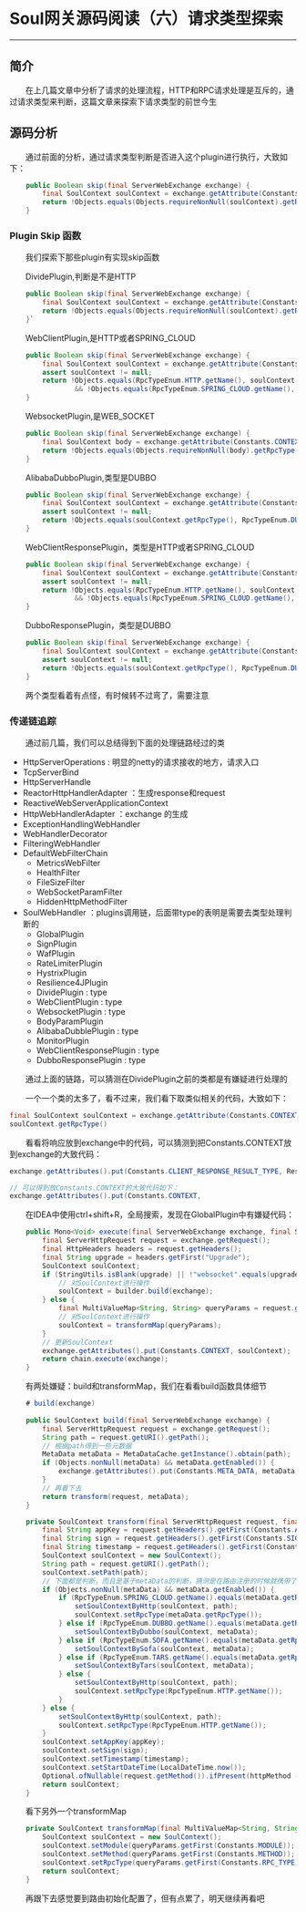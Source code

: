 # Soul网关源码阅读（六）请求类型探索
***
## 简介
&ensp;&ensp;&ensp;&ensp;在上几篇文章中分析了请求的处理流程，HTTP和RPC请求处理是互斥的，通过请求类型来判断，这篇文章来探索下请求类型的前世今生

## 源码分析
&ensp;&ensp;&ensp;&ensp;通过前面的分析，通过请求类型判断是否进入这个plugin进行执行，大致如下：

```java
    public Boolean skip(final ServerWebExchange exchange) {
        final SoulContext soulContext = exchange.getAttribute(Constants.CONTEXT);
        return !Objects.equals(Objects.requireNonNull(soulContext).getRpcType(), RpcTypeEnum.HTTP.getName());
    }
```

### Plugin Skip 函数
&ensp;&ensp;&ensp;&ensp;我们探索下那些plugin有实现skip函数

&ensp;&ensp;&ensp;&ensp;DividePlugin,判断是不是HTTP

```java
    public Boolean skip(final ServerWebExchange exchange) {
        final SoulContext soulContext = exchange.getAttribute(Constants.CONTEXT);
        return !Objects.equals(Objects.requireNonNull(soulContext).getRpcType(), RpcTypeEnum.HTTP.getName());
    }`
```

&ensp;&ensp;&ensp;&ensp;WebClientPlugin,是HTTP或者SPRING_CLOUD

```java
    public Boolean skip(final ServerWebExchange exchange) {
        final SoulContext soulContext = exchange.getAttribute(Constants.CONTEXT);
        assert soulContext != null;
        return !Objects.equals(RpcTypeEnum.HTTP.getName(), soulContext.getRpcType())
                && !Objects.equals(RpcTypeEnum.SPRING_CLOUD.getName(), soulContext.getRpcType());
    }
```


&ensp;&ensp;&ensp;&ensp;WebsocketPlugin,是WEB_SOCKET

```java
    public Boolean skip(final ServerWebExchange exchange) {
        final SoulContext body = exchange.getAttribute(Constants.CONTEXT);
        return !Objects.equals(Objects.requireNonNull(body).getRpcType(), RpcTypeEnum.WEB_SOCKET.getName());
    }
```

&ensp;&ensp;&ensp;&ensp;AlibabaDubboPlugin,类型是DUBBO

```java
    public Boolean skip(final ServerWebExchange exchange) {
        final SoulContext soulContext = exchange.getAttribute(Constants.CONTEXT);
        assert soulContext != null;
        return !Objects.equals(soulContext.getRpcType(), RpcTypeEnum.DUBBO.getName());
    }
```

&ensp;&ensp;&ensp;&ensp;WebClientResponsePlugin，类型是HTTP或者SPRING_CLOUD

```java
    public Boolean skip(final ServerWebExchange exchange) {
        final SoulContext soulContext = exchange.getAttribute(Constants.CONTEXT);
        assert soulContext != null;
        return !Objects.equals(RpcTypeEnum.HTTP.getName(), soulContext.getRpcType())
                && !Objects.equals(RpcTypeEnum.SPRING_CLOUD.getName(), soulContext.getRpcType());
    }
```

&ensp;&ensp;&ensp;&ensp;DubboResponsePlugin，类型是DUBBO

```java
    public Boolean skip(final ServerWebExchange exchange) {
        final SoulContext soulContext = exchange.getAttribute(Constants.CONTEXT);
        assert soulContext != null;
        return !Objects.equals(soulContext.getRpcType(), RpcTypeEnum.DUBBO.getName());
    }
```

&ensp;&ensp;&ensp;&ensp;两个类型看着有点怪，有时候转不过弯了，需要注意

### 传递链追踪
&ensp;&ensp;&ensp;&ensp;通过前几篇，我们可以总结得到下面的处理链路经过的类

- HttpServerOperations : 明显的netty的请求接收的地方，请求入口
- TcpServerBind
- HttpServerHandle
- ReactorHttpHandlerAdapter ：生成response和request
- ReactiveWebServerApplicationContext
- HttpWebHandlerAdapter ：exchange 的生成
- ExceptionHandlingWebHandler
- WebHandlerDecorator
- FilteringWebHandler
- DefaultWebFilterChain
  - MetricsWebFilter
  - HealthFilter
  - FileSizeFilter
  - WebSocketParamFilter
  - HiddenHttpMethodFilter
- SoulWebHandler ：plugins调用链，后面带type的表明是需要去类型处理判断的
  - GlobalPlugin
  - SignPlugin
  - WafPlugin
  - RateLimiterPlugin
  - HystrixPlugin
  - Resilience4JPlugin
  - DividePlugin : type
  - WebClientPlugin : type
  - WebsocketPlugin : type
  - BodyParamPlugin
  - AlibabaDubblePlugin : type
  - MonitorPlugin
  - WebClientResponsePlugin : type
  - DubboResponsePlugin : type

&ensp;&ensp;&ensp;&ensp;通过上面的链路，可以猜测在DividePlugin之前的类都是有嫌疑进行处理的

&ensp;&ensp;&ensp;&ensp;一个一个类的太多了，看不过来，我们看下取类似相关的代码，大致如下：

```java
final SoulContext soulContext = exchange.getAttribute(Constants.CONTEXT);
soulContext.getRpcType()
```

&ensp;&ensp;&ensp;&ensp;看看将响应放到exchange中的代码，可以猜测到把Constants.CONTEXT放到exchange的大致代码：

```java
exchange.getAttributes().put(Constants.CLIENT_RESPONSE_RESULT_TYPE, ResultEnum.SUCCESS.getName());

// 可以得到放Constants.CONTEXT的大致代码如下：
exchange.getAttributes().put(Constants.CONTEXT,
```

&ensp;&ensp;&ensp;&ensp;在IDEA中使用ctrl+shift+R，全局搜索，发现在GlobalPlugin中有嫌疑代码：

```java
    public Mono<Void> execute(final ServerWebExchange exchange, final SoulPluginChain chain) {
        final ServerHttpRequest request = exchange.getRequest();
        final HttpHeaders headers = request.getHeaders();
        final String upgrade = headers.getFirst("Upgrade");
        SoulContext soulContext;
        if (StringUtils.isBlank(upgrade) || !"websocket".equals(upgrade)) {
            // 对SoulContext进行操作
            soulContext = builder.build(exchange);
        } else {
            final MultiValueMap<String, String> queryParams = request.getQueryParams();
            // 对SoulContext进行操作
            soulContext = transformMap(queryParams);
        }
        // 更新SoulContext
        exchange.getAttributes().put(Constants.CONTEXT, soulContext);
        return chain.execute(exchange);
    }
```

&ensp;&ensp;&ensp;&ensp;有两处嫌疑：build和transformMap，我们在看看build函数具体细节

```java
    # build(exchange)
    
    public SoulContext build(final ServerWebExchange exchange) {
        final ServerHttpRequest request = exchange.getRequest();
        String path = request.getURI().getPath();
        // 根据path得到一些元数据
        MetaData metaData = MetaDataCache.getInstance().obtain(path);
        if (Objects.nonNull(metaData) && metaData.getEnabled()) {
            exchange.getAttributes().put(Constants.META_DATA, metaData);
        }
        // 再看下去
        return transform(request, metaData);
    }

    private SoulContext transform(final ServerHttpRequest request, final MetaData metaData) {
        final String appKey = request.getHeaders().getFirst(Constants.APP_KEY);
        final String sign = request.getHeaders().getFirst(Constants.SIGN);
        final String timestamp = request.getHeaders().getFirst(Constants.TIMESTAMP);
        SoulContext soulContext = new SoulContext();
        String path = request.getURI().getPath();
        soulContext.setPath(path);
        // 下面都是判断，而且是基于metaData的判断，猜测是在路由注册的时候就携带了相关的类型信息，而且默认是HTTP
        if (Objects.nonNull(metaData) && metaData.getEnabled()) {
            if (RpcTypeEnum.SPRING_CLOUD.getName().equals(metaData.getRpcType())) {
                setSoulContextByHttp(soulContext, path);
                soulContext.setRpcType(metaData.getRpcType());
            } else if (RpcTypeEnum.DUBBO.getName().equals(metaData.getRpcType())) {
                setSoulContextByDubbo(soulContext, metaData);
            } else if (RpcTypeEnum.SOFA.getName().equals(metaData.getRpcType())) {
                setSoulContextBySofa(soulContext, metaData);
            } else if (RpcTypeEnum.TARS.getName().equals(metaData.getRpcType())) {
                setSoulContextByTars(soulContext, metaData);
            } else {
                setSoulContextByHttp(soulContext, path);
                soulContext.setRpcType(RpcTypeEnum.HTTP.getName());
            }
        } else {
            setSoulContextByHttp(soulContext, path);
            soulContext.setRpcType(RpcTypeEnum.HTTP.getName());
        }
        soulContext.setAppKey(appKey);
        soulContext.setSign(sign);
        soulContext.setTimestamp(timestamp);
        soulContext.setStartDateTime(LocalDateTime.now());
        Optional.ofNullable(request.getMethod()).ifPresent(httpMethod -> soulContext.setHttpMethod(httpMethod.name()));
        return soulContext;
    }
```

&ensp;&ensp;&ensp;&ensp;看下另外一个transformMap

```java
    private SoulContext transformMap(final MultiValueMap<String, String> queryParams) {
        SoulContext soulContext = new SoulContext();
        soulContext.setModule(queryParams.getFirst(Constants.MODULE));
        soulContext.setMethod(queryParams.getFirst(Constants.METHOD));
        soulContext.setRpcType(queryParams.getFirst(Constants.RPC_TYPE));
        return soulContext;
    }
```

&ensp;&ensp;&ensp;&ensp;再跟下去感觉要到路由初始化配置了，但有点累了，明天继续再看吧